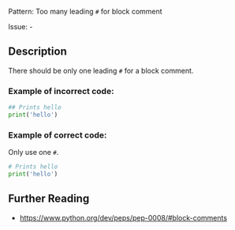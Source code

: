 Pattern: Too many leading `#` for block comment

Issue: -

## Description

There should be only one leading `#` for a block comment.

### Example of **incorrect** code:

```python
## Prints hello
print('hello')
```

### Example of **correct** code:

Only use one `#`.

```python
# Prints hello
print('hello')
```

## Further Reading

* https://www.python.org/dev/peps/pep-0008/#block-comments